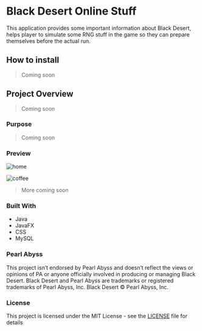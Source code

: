 # Black Desert Online Stuff
This application provides some important information about Black Desert, helps player to simulate some RNG stuff in the game so they can prepare themselves before the actual run.

## How to install
> Coming soon

## Project Overview
> Coming soon

### Purpose
> Coming soon

### Preview 
![home](https://user-images.githubusercontent.com/73376155/135753518-8775021a-9d91-40cb-890f-273b19661810.png)


![coffee](https://user-images.githubusercontent.com/73376155/135753586-5abd3000-ad65-41e2-8813-98b11885ad6e.png)

> More coming soon

### Built With
- Java
- JavaFX
- CSS
- MySQL


### Pearl Abyss
This project isn’t endorsed by Pearl Abyss and doesn’t reflect the views or opinions of PA or anyone officially involved in producing or managing Black Desert. Black Desert and Pearl Abyss are trademarks or registered trademarks of Pearl Abyss, Inc. Black Desert © Pearl Abyss, Inc.

### License
This project is licensed under the MIT License - see the [LICENSE](https://github.com/MManoah/league-profile-tool/blob/master/LICENSE) file for details
